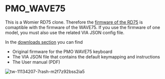 # PMO_WAVE75

This is a Womier RD75 clone. Therefore the [firmware of the RD75](https://github.com/FirmwareLeaks/Womier_RD75) is comaptible with the firmware of the WAVE75. If you use the firmware of one model, you must also use the related VIA JSON config file.

In the [downloads section](https://github.com/FirmwareLeaks/Womier_RD75/releases/tag/Womier) you can find
  - Original firmware for the PMO WAVE75 keyboard
  - The VIA JSON file that contains the default keymapping and instructions
  - The User manual (PDF)

![tw-11134207-7rash-m2f7z92bss2ia5](https://github.com/user-attachments/assets/f3cd7484-f9da-4002-9802-6ef5aac99d94)
